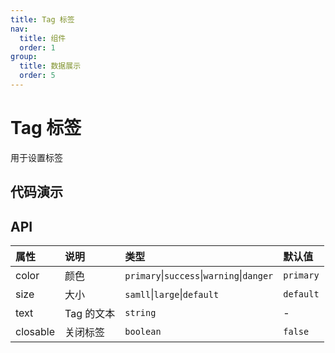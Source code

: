 ```yaml
---
title: Tag 标签
nav:
  title: 组件
  order: 1
group: 
  title: 数据展示
  order: 5
---
```


# Tag 标签

用于设置标签

## 代码演示

<code src="./demo/basic.tsx"></code>

<code src="./demo/size.tsx"></code>

<code src="./demo/color.tsx"></code>

## API

| 属性     | 说明       | 类型                                   | 默认值  |
| :------- | :--------- | :------------------------------------- | :------ |
| color    | 颜色       | `primary`\|`success`\|`warning`\|`danger` | `primary` |
| size     | 大小       | `samll`\|`large`\|`default`             |  `default` |
| text     | Tag 的文本 | `string`                                 | -      |
| closable | 关闭标签   | `boolean`                                | `false`   |

<!-- <code src="./demo/basic.tsx"></code> -->
